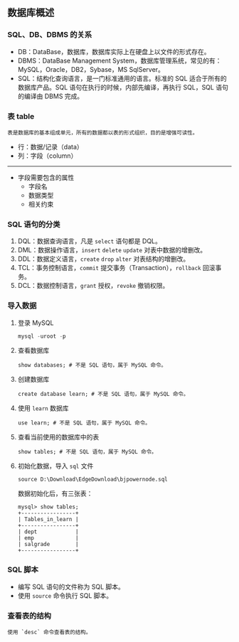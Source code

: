 ## 数据库概述

### SQL、DB、DBMS 的关系

+ DB：DataBase，数据库，数据库实际上在硬盘上以文件的形式存在。
+ DBMS：DataBase Management System，数据库管理系统，常见的有：MySQL，Oracle，DB2，Sybase，MS SqlServer。
+ SQL：结构化查询语言，是一门标准通用的语言。标准的 SQL 适合于所有的数据库产品。SQL 语句在执行的时候，内部先编译，再执行 SQL，SQL 语句的编译由 DBMS 完成。

### 表 table

	表是数据库的基本组成单元，所有的数据都以表的形式组织，目的是增强可读性。

+ 行：数据/记录（data）
+ 列：字段（column）

---

+ 字段需要包含的属性
  + 字段名
  + 数据类型
  + 相关约束

### SQL 语句的分类

1. DQL：数据查询语言，凡是 `select` 语句都是 DQL。
2. DML：数据操作语言，`insert` `delete` `update` 对表中数据的增删改。
3. DDL：数据定义语言，`create` `drop` `alter` 对表结构的增删改。
4. TCL：事务控制语言，`commit` 提交事务（Transaction），`rollback` 回滚事务。
5. DCL：数据控制语言，`grant` 授权，`revoke` 撤销权限。

### 导入数据

1. 登录 MySQL 

   ```powershell
   mysql -uroot -p
   ```

2. 查看数据库

   ```mysql
   show databases; # 不是 SQL 语句，属于 MySQL 命令。
   ```

3. 创建数据库

   ```mysql
   create database learn; # 不是 SQL 语句，属于 MySQL 命令。
   ```

4. 使用 `learn` 数据库

   ```mysql
   use learn; # 不是 SQL 语句，属于 MySQL 命令。
   ```

5. 查看当前使用的数据库中的表

   ```mysql
   show tables; # 不是 SQL 语句，属于 MySQL 命令。
   ```

6. 初始化数据，导入 `sql` 文件

   ```mysql
   source D:\Download\EdgeDownload\bjpowernode.sql
   ```

   数据初始化后，有三张表：

   ```
   mysql> show tables;
   +-----------------+
   | Tables_in_learn |
   +-----------------+
   | dept            |
   | emp             |
   | salgrade        |
   +-----------------+
   ```

### SQL 脚本

+ 编写 SQL 语句的文件称为 SQL 脚本。
+ 使用 `source` 命令执行 SQL 脚本。

### 查看表的结构

	使用 `desc` 命令查看表的结构。
